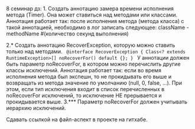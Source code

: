 8 семинар дз:  1. Создать аннотацию замера времени исполнения метода (Timer). Она может ставиться над методами или классами.
Аннотация работает так: после исполнения метода (метода класса) с такой аннотацией, необходимо в лог записать следующее:
className - methodName #(количество секунд выполнения)

2.* Создать аннотацию RecoverException, которую можно ставить только над методами.
<code>
  @interface RecoverException {
    Class<? extends RuntimeException>[] noRecoverFor() default {};
  }
</code>
У аннотации должен быть параметр noRecoverFor, в котором можно перечислить другие классы исключений.
Аннотация работает так: если во время исполнения метода был экспешн, то не прокидывать его выше и возвращать из метода значение по умолчанию (null, 0, false, ...).
При этом, если тип исключения входит в список перечисленных в noRecoverFor исключений, то исключение НЕ прерывается и прокидывается выше.
3.*** Параметр noRecoverFor должен учитывать иерархию исключений.

Сдавать ссылкой на файл-аспект в проекте на гитхабе.
